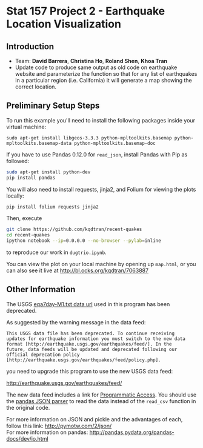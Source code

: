 Stat 157 Project 2 - Earthquake Location Visualization
======================================================

Introduction
------------
* Team: **David Barrera**, **Christina Ho**, **Roland Shen**, **Khoa Tran**
* Update code to produce same output as old code on earthquake website and parameterize 
  the function so that for any list of earthquakes in a particular region (i.e. California) 
  it will generate a map showing the correct location.

Preliminary Setup Steps
-----------------------
To run this example you'll need to install the following packages
inside your virtual machine:

    sudo apt-get install libgeos-3.3.3 python-mpltoolkits.basemap python-mpltoolkits.basemap-data python-mpltoolkits.basemap-doc

If you have to use Pandas 0.12.0 for `read_json`, install Pandas with Pip as followed: 

```bash
sudo apt-get install python-dev   
pip install pandas
```

You will also need to install requests, jinja2, and Folium for viewing the plots locally: 

```bash
pip install folium requests jinja2
```

Then, execute

```bash
git clone https://github.com/kqdtran/recent-quakes    
cd recent-quakes    
ipython notebook --ip=0.0.0.0 --no-browser --pylab=inline
```  

to reproduce our work in `dugtrio.ipynb`.
    
You can view the plot on your local machine by opening up `map.html`, or you can also see it live at 
http://bl.ocks.org/kqdtran/7063887

Other Information
-----------------    

The USGS [eqa7day-M1.txt data url](http://earthquake.usgs.gov/earthquakes/catalogs/eqs7day-M1.txt)
used in this program has been deprecated.

As suggested by the warning message in the data feed:

    This USGS data file has been deprecated. To continue receiving
    updates for earthquake information you must switch to the new data
    format [http://earthquake.usgs.gov/earthquakes/feed/]. In the
    future, data feeds will be updated and deprecated following our
    official deprecation policy
    [http://earthquake.usgs.gov/earthquakes/feed/policy.php].

you need to upgrade this program to use the new USGS data feed:

http://earthquake.usgs.gov/earthquakes/feed/

The new data feed includes a link for [Programmatic
Access](http://earthquake.usgs.gov/earthquakes/feed/v1.0/geojson.php).
You should use the [pandas JSON parser](http://pandas.pydata.org/pandas-docs/dev/io.html) to read the
data instead of the `read_csv` function in the original code.

For more information on JSON and pickle and the advantages of each, follow this link: http://pymotw.com/2/json/    
For more information on pandas: http://pandas.pydata.org/pandas-docs/dev/io.html
